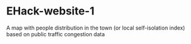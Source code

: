 # EHack-website-1
A map with people distribution in the town (or local self-isolation index) based on public traffic congestion data 
